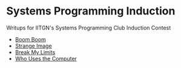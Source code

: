 # Systems Programming Induction
Writups for IITGN's Systems Programming Club Induction Contest
<ul>
  <li>
    <a href="./BoomBoom.md">Boom Boom</a>
  </li>
  <li>
    <a href="./StrangeImage.md">Strange Image</a>
  </li>
  <li>
    <a href="./BreakMyLimits.md">Break My Limits</a>
  </li>
  <li>
    <a href="./WhoUsesTheComputer.md">Who Uses the Computer</a>
  </li>
  </li>
</ul>
